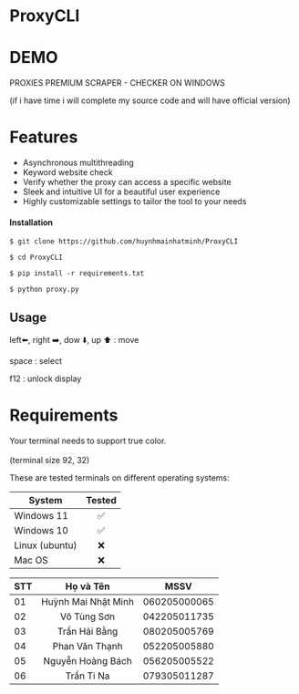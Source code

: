 # ProxyCLI
# DEMO
PROXIES PREMIUM SCRAPER - CHECKER ON WINDOWS

(if i have time i will complete my source code and will have official version)

# Features

- Asynchronous multithreading
- Keyword website check
- Verify whether the proxy can access a specific website
- Sleek and intuitive UI for a beautiful user experience
- Highly customizable settings to tailor the tool to your needs

#### Installation

    $ git clone https://github.com/huynhmainhatminh/ProxyCLI

    $ cd ProxyCLI
    
    $ pip install -r requirements.txt

    $ python proxy.py

Usage
-----
left⬅️, right ➡️, dow ⬇️, up ⬆️ : move

space : select

f12 : unlock display

# Requirements

Your terminal needs to support true color. <br><br>
(terminal size 92, 32)

These are tested terminals on different operating systems:

| System | Tested |
|--|--|
| Windows 11| <div align="center">✅</div> |
| Windows 10 | <div align="center">✅</div> |
| Linux (ubuntu) | <div align="center">❌</div> |
| Mac OS | <div align="center">❌</div> |



| STT | Họ và Tên | MSSV |
|--|--|--|
| 01 | <div align="center">Huỳnh Mai Nhật Minh</div> | <div align="center">060205000065</div> |
| 02 | <div align="center">Võ Tùng Sơn</div> | <div align="center">042205011735</div> |
| 03 | <div align="center">Trần Hải Bằng</div> | <div align="center">080205005769</div> |
| 04 | <div align="center">Phan Văn Thạnh</div> | <div align="center">052205005880</div> |
| 05 | <div align="center">Nguyễn Hoàng Bách</div> | <div align="center">056205005522</div> |
| 06 | <div align="center">Trần Ti Na</div> | <div align="center">079305011287</div> |
